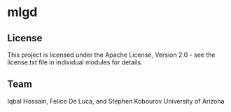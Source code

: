 # mlgd



## License
This project is licensed under the Apache License, Version 2.0 - see the license.txt file in individual modules for details.



## Team
Iqbal Hossain,
Felice De Luca, and
Stephen Kobourov
University of Arizona
